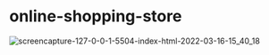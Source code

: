 # online-shopping-store

![screencapture-127-0-0-1-5504-index-html-2022-03-16-15_40_18](https://user-images.githubusercontent.com/87602895/158567961-9d078316-f746-4971-8280-ef264c821393.png)
